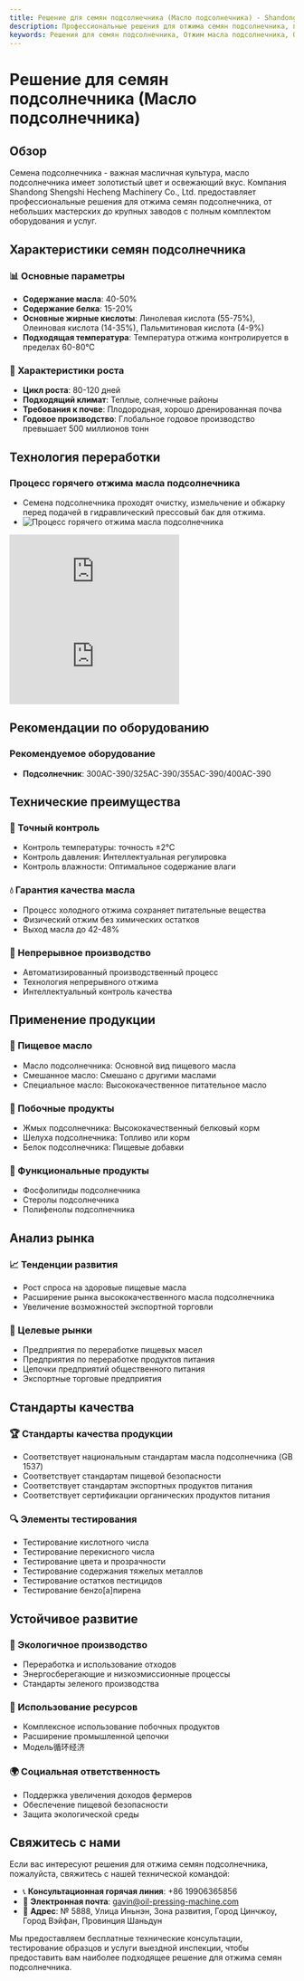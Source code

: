 ```yaml
---
title: Решение для семян подсолнечника (Масло подсолнечника) - Shandong Shengshi Hecheng Machinery Co., Ltd.
description: Профессиональные решения для отжима семян подсолнечника, предоставление оборудования и технических услуг по переработке масла подсолнечника, содержание масла 40-50%, использование процесса горячего отжима для обеспечения выхода масла, от небольших мастерских до крупных заводов с полным комплектом оборудования и услуг.
keywords: Решения для семян подсолнечника, Отжим масла подсолнечника, Оборудование для переработки семян подсолнечника, Линия производства масла подсолнечника, Процесс горячего отжима масла подсолнечника, Пресс для масла подсолнечника, Экстракция масла подсолнечника, Переработка масличных семян подсолнечника, Оборудование для отжима масла подсолнечника, Оборудование для производства масла подсолнечника, Завод по переработке масла подсолнечника
---
```


# Решение для семян подсолнечника (Масло подсолнечника)

## Обзор

Семена подсолнечника - важная масличная культура, масло подсолнечника имеет золотистый цвет и освежающий вкус. Компания Shandong Shengshi Hecheng Machinery Co., Ltd. предоставляет профессиональные решения для отжима семян подсолнечника, от небольших мастерских до крупных заводов с полным комплектом оборудования и услуг.

## Характеристики семян подсолнечника

### 📊 Основные параметры
- **Содержание масла**: 40-50%
- **Содержание белка**: 15-20%
- **Основные жирные кислоты**: Линолевая кислота (55-75%), Олеиновая кислота (14-35%), Пальмитиновая кислота (4-9%)
- **Подходящая температура**: Температура отжима контролируется в пределах 60-80℃

### 🌱 Характеристики роста
- **Цикл роста**: 80-120 дней
- **Подходящий климат**: Теплые, солнечные районы
- **Требования к почве**: Плодородная, хорошо дренированная почва
- **Годовое производство**: Глобальное годовое производство превышает 500 миллионов тонн

## Технология переработки

### Процесс горячего отжима масла подсолнечника
- Семена подсолнечника проходят очистку, измельчение и обжарку перед подачей в гидравлический прессовый бак для отжима.
- ![Процесс горячего отжима масла подсолнечника](/images/葵花籽热榨工艺概览_An%20Overview%20of%20the%20Hot%20Pressing%20Process%20of%20Sunflower%20seeds.png)
<div class="video-container">
  <iframe src="https://www.youtube.com/embed/qBI23dYcG2I" frameborder="0" allow="accelerometer; autoplay; clipboard-write; encrypted-media; gyroscope; picture-in-picture" allowfullscreen></iframe>
</div>

<div class="video-container">
  <iframe src="https://www.youtube.com/embed/MgEJddnC56k" frameborder="0" allow="accelerometer; autoplay; clipboard-write; encrypted-media; gyroscope; picture-in-picture" allowfullscreen></iframe>
</div>

## Рекомендации по оборудованию

### Рекомендуемое оборудование
- **Подсолнечник**: 300AC-390/325AC-390/355AC-390/400AC-390

## Технические преимущества

### 🎯 Точный контроль
- Контроль температуры: точность ±2℃
- Контроль давления: Интеллектуальная регулировка
- Контроль влажности: Оптимальное содержание влаги

### 💧 Гарантия качества масла
- Процесс холодного отжима сохраняет питательные вещества
- Физический отжим без химических остатков
- Выход масла до 42-48%

### 🔄 Непрерывное производство
- Автоматизированный производственный процесс
- Технология непрерывного отжима
- Интеллектуальный контроль качества

## Применение продукции

### 🍳 Пищевое масло
- Масло подсолнечника: Основной вид пищевого масла
- Смешанное масло: Смешано с другими маслами
- Специальное масло: Высококачественное питательное масло

### 🥛 Побочные продукты
- Жмых подсолнечника: Высококачественный белковый корм
- Шелуха подсолнечника: Топливо или корм
- Белок подсолнечника: Пищевые добавки

### 💊 Функциональные продукты
- Фосфолипиды подсолнечника
- Стеролы подсолнечника
- Полифенолы подсолнечника

## Анализ рынка

### 📈 Тенденции развития
- Рост спроса на здоровые пищевые масла
- Расширение рынка высококачественного масла подсолнечника
- Увеличение возможностей экспортной торговли

### 🎯 Целевые рынки
- Предприятия по переработке пищевых масел
- Предприятия по переработке продуктов питания
- Цепочки предприятий общественного питания
- Экспортные торговые предприятия

## Стандарты качества

### 🏆 Стандарты качества продукции
- Соответствует национальным стандартам масла подсолнечника (GB 1537)
- Соответствует стандартам пищевой безопасности
- Соответствует стандартам экспортных продуктов питания
- Соответствует сертификации органических продуктов питания

### 🔍 Элементы тестирования
- Тестирование кислотного числа
- Тестирование перекисного числа
- Тестирование цвета и прозрачности
- Тестирование содержания тяжелых металлов
- Тестирование остатков пестицидов
- Тестирование бенzo[a]пирена

## Устойчивое развитие

### 🌱 Экологичное производство
- Переработка и использование отходов
- Энергосберегающие и низкоэмиссионные процессы
- Стандарты зеленого производства

### 🔄 Использование ресурсов
- Комплексное использование побочных продуктов
- Расширение промышленной цепочки
- Модель循环经济

### 🌍 Социальная ответственность
- Поддержка увеличения доходов фермеров
- Обеспечение пищевой безопасности
- Защита экологической среды

## Свяжитесь с нами

Если вас интересуют решения для отжима семян подсолнечника, пожалуйста, свяжитесь с нашей технической командой:

- 📞 **Консультационная горячая линия**: +86 19906365856
- 📧 **Электронная почта**: gavin@oil-pressing-machine.com
- 📍 **Адрес**: № 5888, Улица Иньнэн, Зона развития, Город Цинчжоу, Город Вэйфан, Провинция Шаньдун

Мы предоставляем бесплатные технические консультации, тестирование образцов и услуги выездной инспекции, чтобы предоставить вам наиболее подходящее решение для отжима семян подсолнечника.